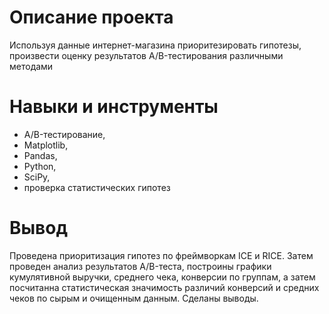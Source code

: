 # Описание проекта
Используя данные интернет-магазина приоритезировать гипотезы, произвести оценку результатов A/B-тестирования различными методами

# Навыки и инструменты
 - A/B-тестирование,
 - Matplotlib,
 - Pandas,
 - Python,
 - SciPy,
 - проверка статистических гипотез
   
# Вывод
Проведена приоритизация гипотез по фреймворкам ICE и RICE. Затем проведен анализ
результатов A/B-теста, построины графики кумулятивной выручки, среднего чека,
конверсии по группам, а затем посчитанна статистическая значимость различий конверсий
и средних чеков по сырым и очищенным данным. Сделаны выводы.
